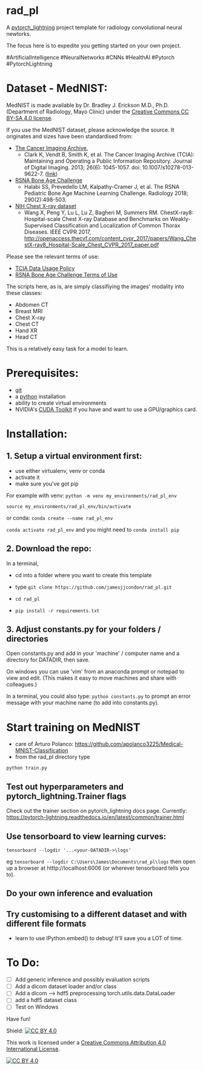 # rad_pl

A [pytorch_lightning](https://www.pytorchlightning.ai/) project template for radiology convolutional neural newtorks.

The focus here is to expedite you getting started on your own project. 

#ArtificialIntelligence
#NeuralNetworks
#CNNs
#HealthAI
#Pytorch
#PytorchLightning

# Dataset - MedNIST:

MedNIST is made available by Dr. Bradley J. Erickson M.D., Ph.D. (Department of Radiology, Mayo Clinic) under the [Creative Commons CC BY-SA 4.0 license](https://creativecommons.org/licenses/by/4.0/).

If you use the MedNIST dataset, please acknowledge the source.
It originates and sizes have been standardised from:
 - [The Cancer Imaging Archive](https://www.cancerimagingarchive.net/), 
   - Clark K, Vendt B, Smith K, et al. The Cancer Imaging Archive (TCIA): Maintaining and Operating a Public Information Repository. Journal of Digital Imaging. 2013; 26(6): 1045-1057. doi: 10.1007/s10278-013-9622-7. ([link](https://pubmed.ncbi.nlm.nih.gov/23884657/))
 - [RSNA Bone Age Challenge](https://www.rsna.org/education/ai-resources-and-training/ai-image-challenge/rsna-pediatric-bone-age-challenge-2017) 
   - Halabi SS, Prevedello LM, Kalpathy-Cramer J, et al. The RSNA Pediatric Bone Age Machine Learning Challenge. Radiology 2018; 290(2):498-503.
 - [NIH Chest X-ray dataset]('https://www.nih.gov/news-events/news-releases/nih-clinical-center-provides-one-largest-publicly-available-chest-x-ray-datasets-scientific-community')
   - Wang X, Peng Y, Lu L, Lu Z, Bagheri M, Summers RM. ChestX-ray8: Hospital-scale Chest X-ray Database and Benchmarks on Weakly-Supervised Classification and Localization of Common Thorax Diseases. IEEE CVPR 2017, http://openaccess.thecvf.com/content_cvpr_2017/papers/Wang_ChestX-ray8_Hospital-Scale_Chest_CVPR_2017_paper.pdf
   
Please see the relevant terms of use:
 - [TCIA Data Usage Policy](https://www.cancerimagingarchive.net/access-data/)
 - [RSNA Bone Age Challenge Terms of Use](https://www.rsna.org/-/media/Files/RSNA/Education/AI-resources-and-training/AI-image-challenge/RSNA-2017-AI-Challenge-Terms-of-Use-and-Attribution_Final.ashx?la=en&hash=F28B401E267D05658C85F5D207EC4F9AE9AE6FA9)

The scripts here, as is, are simply classifiying the images' modality into these classes:
- Abdomen CT
- Breast MRI
- Chest X-ray
- Chest CT
- Hand XR
- Head CT

This is a relatively easy task for a model to learn.

# Prerequisites:
- [git](https://git-scm.com/downloads)
- a [python](https://www.python.org/downloads/) installation
- ability to create virtual environments
- NVIDIA's [CUDA Toolkit](https://developer.nvidia.com/cuda-toolkit) if you have and want to use a GPU/graphics card.

# Installation:

## 1. Setup a virtual environment first:
- use either virtualenv, venv or conda
- activate it
- make sure you've got pip

For example with venv:
`python -m venv my_environments/rad_pl_env`

`source my_environments/rad_pl_env/bin/activate` 

or conda:
`conda create --name rad_pl_env`

`conda activate rad_pl_env`
and you might need to `conda install pip`

## 2. Download the repo:

In a terminal, 

 - cd into a folder where you want to create this template

 - type 
   `git clone https://github.com/jamesjjcondon/rad_pl.git`

 - `cd rad_pl`

 - `pip install -r requirements.txt`


## 3. Adjust constants.py for your folders / directories
Open constants.py and add in your 'machine' / computer name and a directory for DATADIR, then save.

On windows you can use 'vim' from an anaconda prompt or notepad to view and edit. 
(This makes it easy to move machines and share with colleagues.) 

In a terminal, you could also type:
`python constants.py` to prompt an error message with your machine name (to add into constants.py).

# Start training on MedNIST
- care of Arturo Polanco: https://github.com/apolanco3225/Medical-MNIST-Classification
- from the rad_pl directory type 

`python train.py`

## Test out hyperparameters and pytorch_lightning.Trainer flags
Check out the trainer section on pytorch_lightning docs page. 
Currently: https://pytorch-lightning.readthedocs.io/en/latest/common/trainer.html 

## Use tensorboard to view learning curves:
`tensorboard --logdir '...<your-DATADIR->\logs'`

eg `tensorboard --logdir C:\Users\James\Documents\rad_pl\logs`
then open up a browser at htttp://localhost:6006 (or wherever tensorboard tells you to).

## Do your own inference and evaluation

## Try customising to a different dataset and with different file formats
- learn to use IPython.embed() to debug! It'll save you a LOT of time.

# To Do:
 - [ ] Add generic inference and possibly evaluation scripts
 - [ ] Add a dicom dataset loader and/or class
 - [ ] Add a dicom --> hdf5 preprocessing torch.utils.data.DataLoader
 - [ ] add a hdf5 dataset class
 - [ ] Test on Windows
 
Have fun!

Shield: [![CC BY 4.0][cc-by-shield]][cc-by]

This work is licensed under a
[Creative Commons Attribution 4.0 International License][cc-by].

[![CC BY 4.0][cc-by-image]][cc-by]

[cc-by]: http://creativecommons.org/licenses/by/4.0/
[cc-by-image]: https://i.creativecommons.org/l/by/4.0/88x31.png
[cc-by-shield]: https://img.shields.io/badge/License-CC%20BY%204.0-lightgrey.svg
